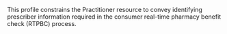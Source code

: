 This profile constrains the Practitioner resource to convey identifying prescriber information required in the consumer real-time pharmacy benefit check (RTPBC) process.

<br><br>